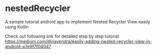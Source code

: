 # nestedRecycler
A sample tutorial android app to implement Nested Recycler View easily using Kotlin

Check out following link for detailed step by step tutorial
https://medium.com/@navendra/easily-adding-nested-recycler-view-in-android-a7e9f7f04047 


